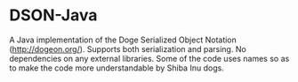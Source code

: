 DSON-Java
=========

A Java implementation of the Doge Serialized Object Notation (http://dogeon.org/).
Supports both serialization and parsing.
No dependencies on any external libraries.
Some of the code uses names so as to make the code more understandable by Shiba Inu dogs.
